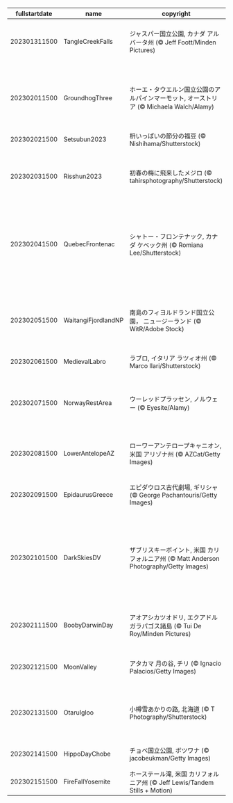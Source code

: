 |fullstartdate|name|copyright|title|image|
|--|--|--|--|--|
202301311500|TangleCreekFalls|ジャスパー国立公園, カナダ アルバータ州 (© Jeff Foott/Minden Pictures)|タングルクリーク滝|![](/ja-JP/2023/02/202301311500TangleCreekFalls.jpg)|
||||![](/ja-JP/2023/02/.jpg)|
202302011500|GroundhogThree|ホーエ・タウエルン国立公園のアルパインマーモット, オーストリア (© Michaela Walch/Alamy)|春の訪れを待ちわびて|![](/ja-JP/2023/02/202302011500GroundhogThree.jpg)|
202302021500|Setsubun2023|枡いっぱいの節分の福豆 (© Nishihama/Shutterstock)|今日は「節分」|![](/ja-JP/2023/02/202302021500Setsubun2023.jpg)|
202302031500|Risshun2023|初春の梅に飛来したメジロ (© tahirsphotography/Shutterstock)|今日は「立春」|![](/ja-JP/2023/02/202302031500Risshun2023.jpg)|
202302041500|QuebecFrontenac|シャトー・フロンテナック, カナダ ケベック州 (© Romiana Lee/Shutterstock)|今日からケベック・ウィンター・カーニバル|![](/ja-JP/2023/02/202302041500QuebecFrontenac.jpg)|
202302051500|WaitangiFjordlandNP|南島のフィヨルドランド国立公園， ニュージーランド (© WitR/Adobe Stock)|氷河が刻んだ美しい入り江|![](/ja-JP/2023/02/202302051500WaitangiFjordlandNP.jpg)|
202302061500|MedievalLabro|ラブロ, イタリア ラツィオ州 (© Marco Ilari/Shutterstock)|雪化粧のお城|![](/ja-JP/2023/02/202302061500MedievalLabro.jpg)|
202302071500|NorwayRestArea|ウーレッドプラッセン, ノルウェー (© Eyesite/Alamy)|世界で最も美しいトイレ？|![](/ja-JP/2023/02/202302071500NorwayRestArea.jpg)|
202302081500|LowerAntelopeAZ|ローワーアンテロープキャニオン, 米国 アリゾナ州 (© AZCat/Getty Images)|赤い渓谷に美しい空間|![](/ja-JP/2023/02/202302081500LowerAntelopeAZ.jpg)|
202302091500|EpidaurusGreece|エピダウロス古代劇場, ギリシャ (© George Pachantouris/Getty Images)|音響に優れた劇場|![](/ja-JP/2023/02/202302091500EpidaurusGreece.jpg)|
202302101500|DarkSkiesDV|ザブリスキーポイント, 米国 カリフォルニア州 (© Matt Anderson Photography/Getty Images)|ゴールデンキャニオンから見た満天の星空|![](/ja-JP/2023/02/202302101500DarkSkiesDV.jpg)|
202302111500|BoobyDarwinDay|アオアシカツオドリ, エクアドル ガラパゴス諸島 (© Tui De Roy/Minden Pictures)|今日はダーウィンの日|![](/ja-JP/2023/02/202302111500BoobyDarwinDay.jpg)|
202302121500|MoonValley|アタカマ 月の谷, チリ (© Ignacio Palacios/Getty Images)|月によく似た風景|![](/ja-JP/2023/02/202302121500MoonValley.jpg)|
202302131500|OtaruIgloo|小樽雪あかりの路, 北海道 (© T Photography/Shutterstock)|今日はバレンタインデー|![](/ja-JP/2023/02/202302131500OtaruIgloo.jpg)|
202302141500|HippoDayChobe|チョベ国立公園, ボツワナ (© jacobeukman/Getty Images)|世界カバの日|![](/ja-JP/2023/02/202302141500HippoDayChobe.jpg)|
202302151500|FireFallYosemite|ホーステール滝, 米国 カリフォルニア州 (© Jeff Lewis/Tandem Stills + Motion)|火の滝|![](/ja-JP/2023/02/202302151500FireFallYosemite.jpg)|
